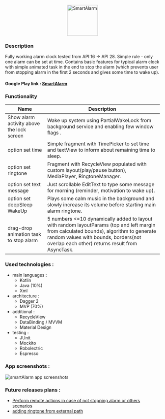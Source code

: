 <p align="center"><img src="https://github.com/mrkostua/SmartAlarm/blob/master/app/src/main/res/drawable/smart_alarm_text_logo.png" alt="SmartAlarm" height="100px"></p>


### Description
  Fully working alarm clock tested from API 16 -> API 28.
Simple rule - only one alarm can be set at time. Contains basic features for typical alarm clock with simple animated task in the end to stop the alarm (which prevents user from stopping  alarm in the first 2 seconds and gives some time to wake up).
#### Google Play link : [SmartAlarm](https://play.google.com/store/apps/details?id=com.mrkostua.mathalarm)
### Functionality 
| Name | Description |
| ------------- | ------------- |
|Show alarm activity above the lock screen|Wake up system using PartialWakeLock from background service and enabling few window flags .|
|option set time|Simple fragment with TimePicker to set time and textView to inform about remaining time to sleep.|
|option set ringtone|Fragment with RecycleView populated with custom layout(play/pause button), MediaPlayer, RingtoneManager. |
|option set text message|Just scrollable EditText to type some message for morning  (reminder, motivation to wake up).|
|option set deepSleep WakeUp| Plays some calm music in the background and slowly increase its volume before starting main alarm ringtone.|
|drag-drop animation task to stop alarm| 5 numbers <=10 dynamically added to layout with random layoutParams (top and left margin from calculated bounds), algorithm to generate random values with bounds, borders(not overlap each other) returns result from AsyncTask.

### Used technologies :
  * main languages :
    * Kotlin
    * Java (10%)
    * Xml
  * architecture :
    * Dagger 2
    * MVP (70%)
  * additional :
    * RecycleView
    * DataBinding / MVVM
    * Material Design
  * testing :
    * JUnit
    * Mockito
    * Robolectric
    * Espresso
    
    
### App screenshots : 
  <img src="https://github.com/mrkostua/SmartAlarm/blob/master/readMe_screen_shot.png" alt="smartAlarm app screenshots"/>
  
### Future releases plans :
  * [Perform remote actions in case of not stopping alarm or others scenarios](https://github.com/mrkostua/SmartAlarm/issues/4)
  * [adding ringtone from external path](https://github.com/mrkostua/SmartAlarm/issues/15)
  
